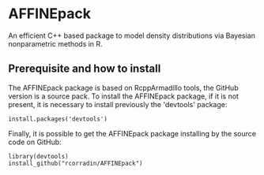 # AFFINEpack
An efficient C++ based package to model density distributions via Bayesian nonparametric methods in R.

## Prerequisite and how to install
The AFFINEpack package is based on RcppArmadillo tools, the GitHub version is a source pack. To install the AFFINEpack package, if it is not present, it is necessary to install previously the 'devtools' package:

```
install.packages('devtools')
```

Finally, it is possible to get the AFFINEpack package installing by the source code on GitHub:

```
library(devtools)
install_github("rcorradin/AFFINEpack")
```


